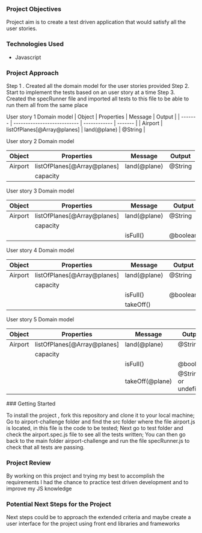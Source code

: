 ### Project Objectives

Project aim is to create a test driven application that would satisfy all the user stories.

### Technologies Used

* Javascript

### Project Approach

Step 1 . Created all the domain model for the user stories provided
Step 2. Start to implement the tests based on an user story at a time
Step 3. Created the specRunner file and imported all tests to this file to be able to run them all from the same place




User story 1
Domain model
| Object  | Properties                  | Message      | Output  |
| ------- | --------------------------- | ------------ | ------- |
| Airport | listOfPlanes[@Array@planes] | land(@plane) | @String |

User story 2
Domain model

| Object  | Properties                  | Message      | Output  |
| ------- | --------------------------- | ------------ | ------- |
| Airport | listOfPlanes[@Array@planes] | land(@plane) | @String |
|         | capacity                    |              |         |

User story 3
Domain model

| Object  | Properties                  | Message      | Output   |
| ------- | --------------------------- | ------------ | -------- |
| Airport | listOfPlanes[@Array@planes] | land(@plane) | @String  |
|         | capacity                    |              |          |
|         |                             | isFull()     | @boolean |


User story 4
Domain model

| Object  | Properties                  | Message      | Output   |
| ------- | --------------------------- | ------------ | -------- |
| Airport | listOfPlanes[@Array@planes] | land(@plane) | @String  |
|         | capacity                    |              |          |
|         |                             | isFull()     | @boolean |
|         |                             | takeOff()    |          |

User story 5
Domain model

| Object  | Properties                  | Message         | Output               |
| ------- | --------------------------- | --------------- | -------------------- |
| Airport | listOfPlanes[@Array@planes] | land(@plane)    | @String              |
|         | capacity                    |                 |                      |
|         |                             | isFull()        | @boolean             |
|         |                             | takeOff(@plane) | @String or undefined |


### Getting Started

To install the project , fork this repository and clone it to your local machine;
Go to airport-challenge folder and find the src folder where the file airport.js is located, in this file is the code to be tested;
Next go to test folder and check the airport.spec.js file to see all the tests written;
You can then go back to the main folder airport-challenge and run the file specRunner.js to check that all tests are passing.

### Project Review
By working on this project and trying my best to accomplish the requirements I had the chance to practice test driven development and to improve my JS knowledge

### Potential Next Steps for the Project

Next steps could be to approach the extended criteria and maybe create a user interface for the project using front end libraries and frameworks
